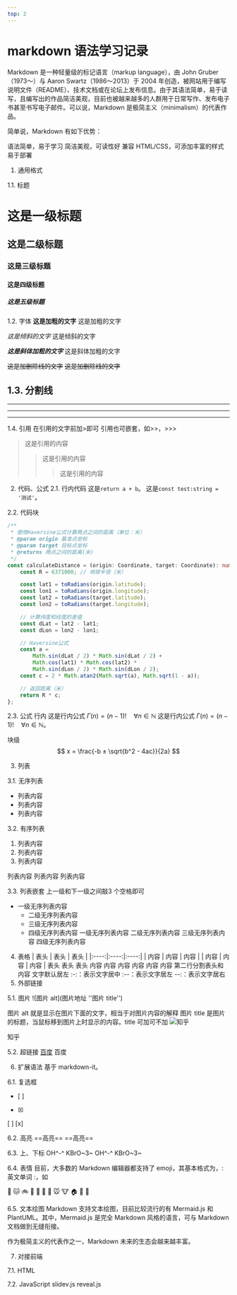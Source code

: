 ```yaml
---
top: 2
---
```

# markdown 语法学习记录
Markdown 是一种轻量级的标记语言（markup language），由 John Gruber（1973～）与 Aaron Swartz（1986～2013）于 2004 年创造，被网站用于编写说明文件（README）、技术文档或在论坛上发布信息。由于其语法简单，易于读写，且编写出的作品简洁美观，目前也被越来越多的人群用于日常写作、发布电子书甚至书写电子邮件。可以说，Markdown 是极简主义（minimalism）的代表作品。

简单说，Markdown 有如下优势：

语法简单，易于学习
简洁美观，可读性好
兼容 HTML/CSS，可添加丰富的样式
易于部署
1. 通用格式

1.1. 标题
# 这是一级标题

## 这是二级标题

### 这是三级标题

#### 这是四级标题

##### 这是五级标题
1.2. 字体
**这是加粗的文字**
这是加粗的文字

*这是倾斜的文字*
这是倾斜的文字

***这是斜体加粗的文字***
这是斜体加粗的文字

~~这是加删除线的文字~~
~~这是加删除线的文字~~

1.3. 分割线
---
---

---

---
1.4. 引用
在引用的文字前加>即可
引用也可嵌套，如>>，>>>
> 这是引用的内容
>> 这是引用的内容
>>> 这是引用的内容
2. 代码、公式
2.1. 行内代码
这是`return a + b`。
这是`const test:string = '测试'`。

2.2. 代码块
```typescript
/**
 * 使用Haversine公式计算两点之间的距离（单位：米）
 * @param origin 基准点坐标
 * @param target 目标点坐标
 * @returns 两点之间的距离(米)
 */
const calculateDistance = (origin: Coordinate, target: Coordinate): number => {
    const R = 6371000; // 地球半径（米）

    const lat1 = toRadians(origin.latitude);
    const lon1 = toRadians(origin.longitude);
    const lat2 = toRadians(target.latitude);
    const lon2 = toRadians(target.longitude);

    // 计算纬度和经度的差值
    const dLat = lat2 - lat1;
    const dLon = lon2 - lon1;

    // Haversine公式
    const a =
        Math.sin(dLat / 2) * Math.sin(dLat / 2) +
        Math.cos(lat1) * Math.cos(lat2) *
        Math.sin(dLon / 2) * Math.sin(dLon / 2);
    const c = 2 * Math.atan2(Math.sqrt(a), Math.sqrt(1 - a));

    // 返回距离（米）
    return R * c;
};
```
2.3. 公式
行内
这是行内公式 $\Gamma(n) = (n-1)! \quad \forall n \in \mathbb{N}$
这是行内公式 $\Gamma(n) = (n-1)! \quad \forall n \in \mathbb{N}$。

块级
$$
x = \frac{-b ± \sqrt{b^2 - 4ac}}{2a}
$$

3. 列表

3.1. 无序列表
- 列表内容
- 列表内容
- 列表内容

3.2. 有序列表
1. 列表内容
2. 列表内容
3. 列表内容

列表内容
列表内容
列表内容

3.3. 列表嵌套
上一级和下一级之间敲3 个空格即可
- 一级无序列表内容
  - 二级无序列表内容
  - 三级无序列表内容
  - 四级无序列表内容
一级无序列表内容
二级无序列表内容
三级无序列表内容
四级无序列表内容
4. 表格
| 表头 | 表头 | 表头 |
|:----:|:----:|:----:|
| 内容 | 内容 | 内容 |
| 内容 | 内容 | 内容 |
表头	表头	表头
内容	内容	内容
内容	内容	内容
第二行分割表头和内容
文字默认居左
:-:：表示文字居中
:--：表示文字居左
--:：表示文字居右
5. 外部链接

5.1. 图片
![图片 alt](图片地址 ''图片 title'')

图片 alt 就是显示在图片下面的文字，相当于对图片内容的解释
图片 title 是图片的标题，当鼠标移到图片上时显示的内容。title 可加可不加
![知乎](https://pic2.zhimg.com/80/v2-48bbd284deacef0b5896427e660b2a51_1440w.png "知乎")



知乎


5.2. 超链接
[百度](http:/baidu.com)
百度

6. 扩展语法
基于 markdown-it。

6.1. 复选框
- [ ]
- [x]
[ ]
[x]

6.2. 高亮
==高亮==
==高亮==

6.3. 上、下标
OH^-^
KBrO~3~
OH^-^ KBrO~3~

6.4. 表情
目前，大多数的 Markdown 编辑器都支持了 emoji，其基本格式为，: 英文单词 :，如

:sunflower:
:cat:
:bike:
:icecream:
:running:
:ski:
:dog:
:mouse:
:cow:
:house:
:horse:
:sheep:

6.5. 文本绘图
Markdown 支持文本绘图，目前比较流行的有 Mermaid.js 和 PlantUML。其中，Mermaid.js 是完全 Markdown 风格的语言，可与 Markdown 文档做到无缝衔接。

作为极简主义的代表作之一，Markdown 未来的生态会越来越丰富。

7. 对接前端

7.1. HTML

7.2. JavaScript
slidev.js
reveal.js